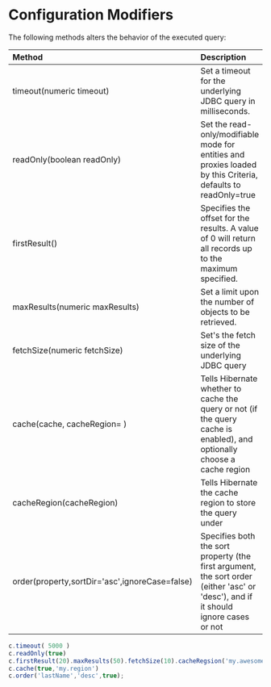 # Configuration Modifiers

The following methods alters the behavior of the executed query:

| Method | Description | Example |
| :--- | :--- | :--- |
| timeout\(numeric timeout\) | Set a timeout for the underlying JDBC query in milliseconds. | _timeout\( 5000 \)_ |
| readOnly\(boolean readOnly\) | Set the read-only/modifiable mode for entities and proxies loaded by this Criteria, defaults to readOnly=true | _readOnly\(true\)_ |
| firstResult\(\) | Specifies the offset for the results. A value of 0 will return all records up to the maximum specified. | _firstResult\(11\)_ |
| maxResults\(numeric maxResults\) | Set a limit upon the number of objects to be retrieved. | _maxResults\(25\)_ |
| fetchSize\(numeric fetchSize\) | Set's the fetch size of the underlying JDBC query | _fetchSize\(50\)_ |
| cache\(cache, cacheRegion= \) | Tells Hibernate whether to cache the query or not \(if the query cache is enabled\), and optionally choose a cache region | _cache\(true\), cache\(true,'my.cache'\)_ |
| cacheRegion\(cacheRegion\) | Tells Hibernate the cache region to store the query under | cacheRegion\('my.cool.cache'\) |
| order\(property,sortDir='asc',ignoreCase=false\) | Specifies both the sort property \(the first argument, the sort order \(either 'asc' or 'desc'\), and if it should ignore cases or not | _order\('lastName','asc',false\)_ |

```javascript
c.timeout( 5000 )
c.readOnly(true)
c.firstResult(20).maxResults(50).fetchSize(10).cacheRegsion('my.awesome.region')
c.cache(true,'my.region')
c.order('lastName','desc',true);
```

